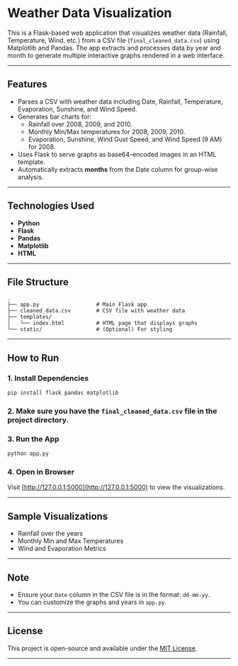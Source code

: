 # Weather Data Visualization

This is a Flask-based web application that visualizes weather data (Rainfall, Temperature, Wind, etc.) from a CSV file (`final_cleaned_data.csv`) using Matplotlib and Pandas. The app extracts and processes data by year and month to generate multiple interactive graphs rendered in a web interface.

---

## Features

- Parses a CSV with weather data including Date, Rainfall, Temperature, Evaporation, Sunshine, and Wind Speed.
- Generates bar charts for:
  - Rainfall over 2008, 2009, and 2010.
  - Monthly Min/Max temperatures for 2008, 2009, 2010.
  - Evaporation, Sunshine, Wind Gust Speed, and Wind Speed (9 AM) for 2008.
- Uses Flask to serve graphs as base64-encoded images in an HTML template.
- Automatically extracts **months** from the Date column for group-wise analysis.

---

## Technologies Used

- **Python**
- **Flask**
- **Pandas**
- **Matplotlib**
- **HTML**

---

## File Structure

```
.
├── app.py                  # Main Flask app
├── cleaned_data.csv        # CSV file with weather data
├── templates/
│   └── index.html          # HTML page that displays graphs
└── static/                 # (Optional) For styling
```

---

## How to Run

### 1. Install Dependencies
```bash
pip install flask pandas matplotlib
```

### 2. Make sure you have the `final_cleaned_data.csv` file in the project directory.

### 3. Run the App
```bash
python app.py
```

### 4. Open in Browser
Visit [http://127.0.0.1:5000](http://127.0.0.1:5000) to view the visualizations.

---

## Sample Visualizations

- Rainfall over the years  
- Monthly Min and Max Temperatures  
- Wind and Evaporation Metrics  

---

## Note

- Ensure your `Date` column in the CSV file is in the format: `dd-mm-yy`.  
- You can customize the graphs and years in `app.py`.

---

## License

This project is open-source and available under the [MIT License](LICENSE).

---